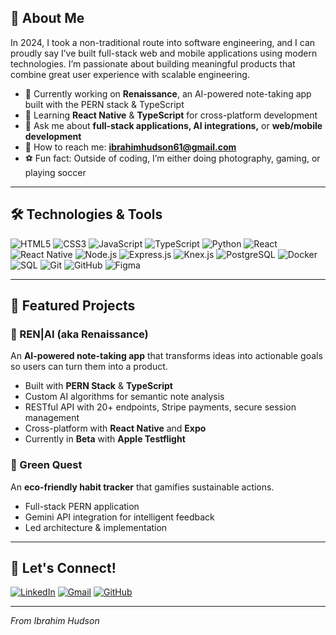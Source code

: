## 🚀 About Me
In 2024, I took a non-traditional route into software engineering, and I can proudly say I’ve built full-stack web and mobile applications using modern technologies. I’m passionate about building meaningful products that combine great user experience with scalable engineering.

- 📱 Currently working on **Renaissance**, an AI-powered note-taking app built with the PERN stack & TypeScript
- 🌱 Learning **React Native** & **TypeScript** for cross-platform development
- 💬 Ask me about **full-stack applications, AI integrations,** or **web/mobile development**
- 📧 How to reach me: **ibrahimhudson61@gmail.com**
- ⚽ Fun fact: Outside of coding, I’m either doing photography, gaming, or playing soccer

---

## 🛠️ Technologies & Tools

![HTML5](https://img.shields.io/badge/-HTML5-E34F26?style=flat&logo=html5&logoColor=white)
![CSS3](https://img.shields.io/badge/-CSS3-1572B6?style=flat&logo=css3&logoColor=white)
![JavaScript](https://img.shields.io/badge/-JavaScript-F7DF1E?style=flat&logo=javascript&logoColor=black)
![TypeScript](https://img.shields.io/badge/-TypeScript-3178C6?style=flat&logo=typescript&logoColor=white)
![Python](https://img.shields.io/badge/-Python-3776AB?style=flat&logo=python&logoColor=white)
![React](https://img.shields.io/badge/-React-61DAFB?style=flat&logo=react&logoColor=black)
![React Native](https://img.shields.io/badge/-React%20Native-61DAFB?style=flat&logo=react&logoColor=black)
![Node.js](https://img.shields.io/badge/-Node.js-339933?style=flat&logo=node.js&logoColor=white)
![Express.js](https://img.shields.io/badge/-Express.js-000000?style=flat&logo=express&logoColor=white)
![Knex.js](https://img.shields.io/badge/-Knex.js-D26B38?style=flat)
![PostgreSQL](https://img.shields.io/badge/-PostgreSQL-4169E1?style=flat&logo=postgresql&logoColor=white)
![Docker](https://img.shields.io/badge/-Docker-2496ED?style=flat&logo=docker&logoColor=white)
![SQL](https://img.shields.io/badge/-SQL-003B57?style=flat)
![Git](https://img.shields.io/badge/-Git-F05032?style=flat&logo=git&logoColor=white)
![GitHub](https://img.shields.io/badge/-GitHub-181717?style=flat&logo=github&logoColor=white)
![Figma](https://img.shields.io/badge/-Figma-F24E1E?style=flat&logo=figma&logoColor=white)

---

## 📌 Featured Projects

### 📝 REN|AI (aka Renaissance)
An **AI-powered note-taking app** that transforms ideas into actionable goals so users can turn them into a product.  
- Built with **PERN Stack** & **TypeScript**
- Custom AI algorithms for semantic note analysis
- RESTful API with 20+ endpoints, Stripe payments, secure session management
- Cross-platform with **React Native** and **Expo**
- Currently in **Beta** with **Apple Testflight**

### 🌱 Green Quest
An **eco-friendly habit tracker** that gamifies sustainable actions.  
- Full-stack PERN application
- Gemini API integration for intelligent feedback
- Led architecture & implementation

---

## 🤝 Let's Connect!

[![LinkedIn](https://img.shields.io/badge/LinkedIn-0A66C2?style=flat&logo=linkedin&logoColor=white)](http://www.linkedin.com/in/ibrahim-hudson-swe)
[![Gmail](https://img.shields.io/badge/Email-D14836?style=flat&logo=gmail&logoColor=white)](mailto:ibrahimhudson61@gmail.com)
[![GitHub](https://img.shields.io/badge/GitHub-181717?style=flat&logo=github&logoColor=white)](https://github.com/Ibra-Hud)

---

*From Ibrahim Hudson*
